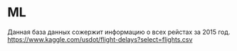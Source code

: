 # ML
Данная база данных сожержит информацию о всех рейстах за 2015 год. 
https://www.kaggle.com/usdot/flight-delays?select=flights.csv
